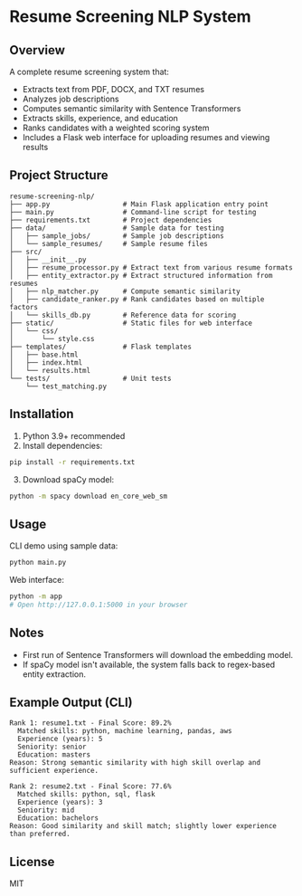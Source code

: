 # Resume Screening NLP System

## Overview
A complete resume screening system that:
- Extracts text from PDF, DOCX, and TXT resumes
- Analyzes job descriptions
- Computes semantic similarity with Sentence Transformers
- Extracts skills, experience, and education
- Ranks candidates with a weighted scoring system
- Includes a Flask web interface for uploading resumes and viewing results

## Project Structure
```
resume-screening-nlp/
├── app.py                  # Main Flask application entry point
├── main.py                 # Command-line script for testing
├── requirements.txt        # Project dependencies
├── data/                   # Sample data for testing
│   ├── sample_jobs/        # Sample job descriptions
│   └── sample_resumes/     # Sample resume files
├── src/
│   ├── __init__.py
│   ├── resume_processor.py # Extract text from various resume formats
│   ├── entity_extractor.py # Extract structured information from resumes
│   ├── nlp_matcher.py      # Compute semantic similarity
│   ├── candidate_ranker.py # Rank candidates based on multiple factors
│   └── skills_db.py        # Reference data for scoring
├── static/                 # Static files for web interface
│   └── css/
│       └── style.css
├── templates/              # Flask templates
│   ├── base.html
│   ├── index.html
│   └── results.html
└── tests/                  # Unit tests
    └── test_matching.py
```

## Installation
1. Python 3.9+ recommended
2. Install dependencies:
```bash
pip install -r requirements.txt
```
3. Download spaCy model:
```bash
python -m spacy download en_core_web_sm
```

## Usage
CLI demo using sample data:
```bash
python main.py
```

Web interface:
```bash
python -m app
# Open http://127.0.0.1:5000 in your browser
```

## Notes
- First run of Sentence Transformers will download the embedding model.
- If spaCy model isn't available, the system falls back to regex-based entity extraction.

## Example Output (CLI)
```
Rank 1: resume1.txt - Final Score: 89.2%
  Matched skills: python, machine learning, pandas, aws
  Experience (years): 5
  Seniority: senior
  Education: masters
Reason: Strong semantic similarity with high skill overlap and sufficient experience.

Rank 2: resume2.txt - Final Score: 77.6%
  Matched skills: python, sql, flask
  Experience (years): 3
  Seniority: mid
  Education: bachelors
Reason: Good similarity and skill match; slightly lower experience than preferred.
```

## License
MIT